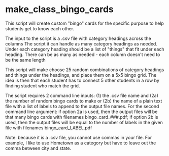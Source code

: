 # make_class_bingo_cards
This script will create custom "bingo" cards for the specific purpose
to help students get to know each other.

The input to the script is a .csv file with category headings across the columns
The script it can handle as many category headings as needed.  Under each category
heading should be a list of "things" that fit under each heading.  There can be as many
as needed - each column doesn't need to be the same length

This script will make choose 25 random combinations of category headings and things under
the headings, and place them on a 5x5 bingo grid.  The idea is then that each student has to
connect 5 other students in a row by finding student who match the grid.

The script requires 2 command line inputs: (1) the .csv file name and (2a) the number of random 
bingo cards to make or (2b) the name of a plain text file with a list of labels to append to the output
file names.  For the second command line argument: if option 2a is used, then the output files will be 
that many bingo cards with filenames bingo_card_###.pdf; if option 2b is used, then the output files
will be equal to the number of labels in the given file with filenames bingo_card_LABEL.pdf

Note: because it is a .csv file, you cannot use commas in your file.  For example, I like to
use Hometown as a category but have to leave out the comma between city and state.

